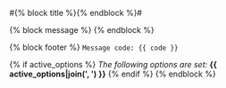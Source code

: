 #{% block title %}{% endblock %}#

{% block message %}
{% endblock %}

{% block footer %}
`Message code: {{ code }}`

{% if active_options %}
*The following options are set:* **{{ active_options|join(', ') }}**
{% endif %}
{% endblock %}
